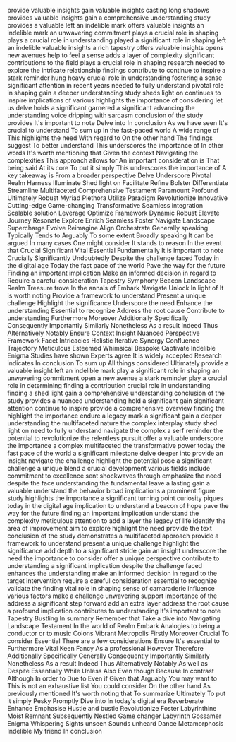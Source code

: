 provide valuable insights
gain valuable insights
casting long shadows
provides valuable insights
gain a comprehensive understanding
study provides a valuable
left an indelible mark
offers valuable insights
an indelible mark
an unwavering commitment
plays a crucial role in shaping
plays a crucial role in understanding
played a significant role in shaping
left an indelible
valuable insights
a rich tapestry
offers valuable insights
opens new avenues
help to feel a sense
adds a layer of complexity
significant contributions to the field
plays a crucial role in shaping
research needed to explore
the intricate relationship
findings contribute to
continue to inspire
a stark reminder
hung heavy
crucial role in understanding
fostering a sense
significant attention in recent years
needed to fully understand
pivotal role in shaping
gain a deeper understanding
study sheds light on
continues to inspire
implications of various
highlights the importance of considering
let us delve
holds a significant
garnered a significant
advancing the understanding
voice dripping with sarcasm
conclusion of the study provides
It's important to note
Delve into
In conclusion
As we have seen
It's crucial to understand
To sum up
In the fast-paced world
A wide range of
This highlights the need
With regard to
On the other hand
The findings suggest
To better understand
This underscores the importance of
In other words
It's worth mentioning that
Given the context
Navigating the complexities
This approach allows for
An important consideration is
That being said
At its core
To put it simply
This underscores the importance of
A key takeaway is
From a broader perspective
Delve
Underscore
Pivotal
Realm
Harness
Illuminate
Shed light on
Facilitate
Refine
Bolster
Differentiate
Streamline
Multifaceted
Comprehensive
Testament
Paramount
Profound
Ultimately
Robust
Myriad
Plethora
Utilize
Paradigm
Revolutionize
Innovative
Cutting-edge
Game-changing
Transformative
Seamless integration
Scalable solution
Leverage
Optimize
Framework
Dynamic
Robust
Elevate
Journey
Resonate
Explore
Enrich
Seamless
Foster
Navigate
Landscape
Supercharge
Evolve
Reimagine
Align
Orchestrate
Generally speaking
Typically
Tends to
Arguably
To some extent
Broadly speaking
It can be argued
In many cases
One might consider
It stands to reason
In the event that
Crucial
Significant
Vital
Essential
Fundamentally
It is important to note
Crucially
Significantly
Undoubtedly
Despite the challenge faced
Today in the digital age
Today the fast pace of the world
Pave the way for the future
Finding an important implication
Make an informed decision in regard to
Require a careful consideration
Tapestry
Symphony
Beacon
Landscape
Realm
Treasure trove
In the annals of
Embark
Navigate
Unlock
In light of
It is worth noting
Provide a framework to understand
Present a unique challenge
Highlight the significance
Underscore the need
Enhance the understanding
Essential to recognize
Address the root cause
Contribute to understanding
Furthermore
Moreover
Additionally
Specifically
Consequently
Importantly
Similarly
Nonetheless
As a result
Indeed
Thus
Alternatively
Notably
Ensure
Context
Insight
Nuanced
Perspective
Framework
Facet
Intricacies
Holistic
Iterative
Synergy
Confluence
Trajectory
Meticulous
Esteemed
Whimsical
Bespoke
Captivate
Indelible
Enigma
Studies have shown
Experts agree
It is widely accepted
Research indicates
In conclusion
To sum up
All things considered
Ultimately
provide a valuable insight
left an indelible mark
play a significant role in shaping
an unwavering commitment
open a new avenue
a stark reminder
play a crucial role in determining
finding a contribution
crucial role in understanding
finding a shed light
gain a comprehensive understanding
conclusion of the study provides
a nuanced understanding
hold a significant
gain significant attention
continue to inspire
provide a comprehensive overview
finding the highlight the importance
endure a legacy
mark a significant
gain a deeper understanding
the multifaceted nature
the complex interplay
study shed light on
need to fully understand
navigate the complex
a serf reminder
the potential to revolutionize
the relentless pursuit
offer a valuable
underscore the importance
a complex multifaceted
the transformative power
today the fast pace of the world
a significant milestone
delve deeper into
provide an insight
navigate the challenge
highlight the potential
pose a significant challenge
a unique blend
a crucial development
various fields include
commitment to excellence
sent shockwaves through
emphasize the need
despite the face
understanding the fundamental
leave a lasting
gain a valuable
understand the behavior
broad implications
a prominent figure
study highlights the importance
a significant turning point
curiosity piques
today in the digital age
implication to understand
a beacon of hope
pave the way for the future
finding an important implication
understand the complexity
meticulous attention to
add a layer
the legacy of life
identify the area of improvement
aim to explore
highlight the need
provide the text
conclusion of the study demonstrates
a multifaceted approach
provide a framework to understand
present a unique challenge
highlight the significance
add depth to
a significant stride
gain an insight
underscore the need
the importance to consider
offer a unique perspective
contribute to understanding
a significant implication
despite the challenge faced
enhances the understanding
make an informed decision in regard to
the target intervention
require a careful consideration
essential to recognize
validate the finding
vital role in shaping
sense of camaraderie
influence various factors
make a challenge
unwavering support
importance of the address
a significant step forward
add an extra layer
address the root cause
a profound implication
contributes to understanding
It's important to note
Tapestry
Bustling
In summary
Remember that
Take a dive into
Navigating
Landscape
Testament
In the world of
Realm
Embark
Analogies to being a conductor or to music
Colons
Vibrant
Metropolis
Firstly
Moreover
Crucial
To consider
Essential
There are a few considerations
Ensure
It's essential to
Furthermore
Vital
Keen
Fancy
As a professional
However
Therefore
Additionally
Specifically
Generally
Consequently
Importantly
Similarly
Nonetheless
As a result
Indeed
Thus
Alternatively
Notably
As well as
Despite
Essentially
While
Unless
Also
Even though
Because
In contrast
Although
In order to
Due to
Even if
Given that
Arguably
You may want to
This is not an exhaustive list
You could consider
On the other hand
As previously mentioned
It's worth noting that
To summarize
Ultimately
To put it simply
Pesky
Promptly
Dive into
In today's digital era
Reverberate
Enhance
Emphasise
Hustle and bustle
Revolutionize
Foster
Labyrinthine
Moist
Remnant
Subsequently
Nestled
Game changer
Labyrinth
Gossamer
Enigma
Whispering
Sights unseen
Sounds unheard
Dance
Metamorphosis
Indelible
My friend
In conclusion